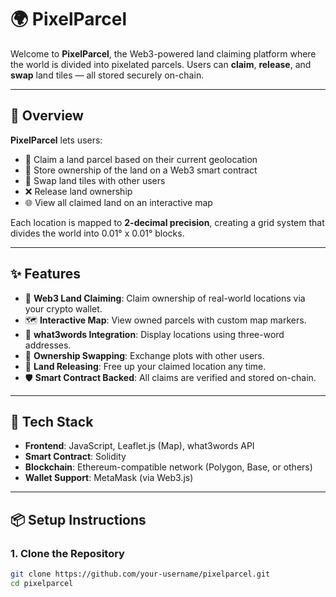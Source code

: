 # 🌍 PixelParcel

Welcome to **PixelParcel**, the Web3-powered land claiming platform where the world is divided into pixelated parcels. Users can **claim**, **release**, and **swap** land tiles — all stored securely on-chain.

---

## 🚀 Overview

**PixelParcel** lets users:
- 🧭 Claim a land parcel based on their current geolocation
- 🔐 Store ownership of the land on a Web3 smart contract
- 🔁 Swap land tiles with other users
- ❌ Release land ownership
- 🌐 View all claimed land on an interactive map

Each location is mapped to **2-decimal precision**, creating a grid system that divides the world into 0.01° x 0.01° blocks.

---

## ✨ Features

- 📍 **Web3 Land Claiming**: Claim ownership of real-world locations via your crypto wallet.
- 🗺️ **Interactive Map**: View owned parcels with custom map markers.
- 💬 **what3words Integration**: Display locations using three-word addresses.
- 🔄 **Ownership Swapping**: Exchange plots with other users.
- 🧹 **Land Releasing**: Free up your claimed location any time.
- 🛡️ **Smart Contract Backed**: All claims are verified and stored on-chain.

---

## 🔧 Tech Stack

- **Frontend**: JavaScript, Leaflet.js (Map), what3words API
- **Smart Contract**: Solidity
- **Blockchain**: Ethereum-compatible network (Polygon, Base, or others)
- **Wallet Support**: MetaMask (via Web3.js)

---

## 📦 Setup Instructions

### 1. Clone the Repository
```bash
git clone https://github.com/your-username/pixelparcel.git
cd pixelparcel
